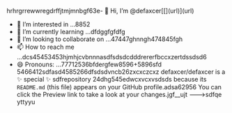 hrhrgrrewwregdrffjtmjmnbgf63e- 👋 Hi, I’m @defaxcer[[[](url)](url)](url)
- 👀 I’m interested in ...8852
- 🌱 I’m currently learning ...dfdggfgfdfg
- 💞️ I’m looking to collaborate on ...47447ghnngh474845fgh
- 📫 How to reach me ...dcs45453453hjmhjcvbnnnasdfsdsdcdddrererfbccxzertdssdsd6
- 😄 Pronouns: ...77712536bfdergfew8596+5896sfd
5466412sdfasd4585266dfsdsdvncb26zxcxczcxz
defaxcer/defaxcer is a ✨ special ✨ sdfrepository 24dhg545edwcxvcxvsdsds
because its `README.md` (this file) appears on your GitHub profile.adsa62956
You can click the Preview link to take a look at your changes.jgf_[](url)_ujt
--->sdfqe
yttyyu
